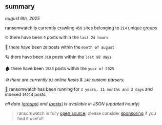 
## summary
_august 6th, 2025_

ransomwatch is currently crawling `450` sites belonging to `214` unique groups

⏲ there have been `9` posts within the `last 24 hours`

🦈 there have been `20` posts within the `month of august`

🪐 there have been `310` posts within the `last 90 days`

🏚 there have been `1583` posts within the `year of 2025`

_⚙️ there are currently `91` online hosts & `140` custom parsers._

🦕 ransomwatch has been running for `3 years, 11 months and 2 days` and indexed `16214` posts

_all data  [(groups)](http://ransomwhat.telemetry.ltd/groups) and [(posts)](http://ransomwhat.telemetry.ltd/posts) is available in JSON (updated hourly)_

> ransomwatch is fully [open source](https://github.com/joshhighet/ransomwatch#ransomwatch--). please consider [sponsoring](https://github.com/sponsors/joshhighet) if you find it useful!
